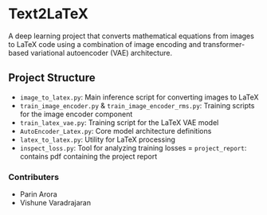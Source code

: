 # Text2LaTeX

A deep learning project that converts mathematical equations from images to LaTeX code using a combination of image encoding and transformer-based variational autoencoder (VAE) architecture. 

## Project Structure
- `image_to_latex.py`: Main inference script for converting images to LaTeX
- `train_image_encoder.py` & `train_image_encoder_rms.py`: Training scripts for the image encoder component
- `train_latex_vae.py`: Training script for the LaTeX VAE model
- `AutoEncoder_Latex.py`: Core model architecture definitions
- `latex_to_latex.py`: Utility for LaTeX processing
- `inspect_loss.py`: Tool for analyzing training losses
= `project_report`: contains pdf containing the project report 

### Contributers
- Parin Arora
- Vishune Varadrajaran
